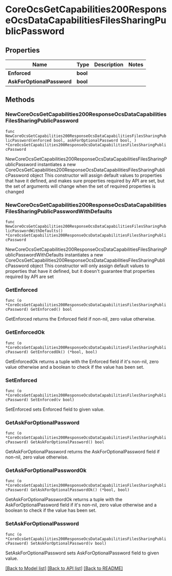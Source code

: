 # CoreOcsGetCapabilities200ResponseOcsDataCapabilitiesFilesSharingPublicPassword

## Properties

Name | Type | Description | Notes
------------ | ------------- | ------------- | -------------
**Enforced** | **bool** |  | 
**AskForOptionalPassword** | **bool** |  | 

## Methods

### NewCoreOcsGetCapabilities200ResponseOcsDataCapabilitiesFilesSharingPublicPassword

`func NewCoreOcsGetCapabilities200ResponseOcsDataCapabilitiesFilesSharingPublicPassword(enforced bool, askForOptionalPassword bool, ) *CoreOcsGetCapabilities200ResponseOcsDataCapabilitiesFilesSharingPublicPassword`

NewCoreOcsGetCapabilities200ResponseOcsDataCapabilitiesFilesSharingPublicPassword instantiates a new CoreOcsGetCapabilities200ResponseOcsDataCapabilitiesFilesSharingPublicPassword object
This constructor will assign default values to properties that have it defined,
and makes sure properties required by API are set, but the set of arguments
will change when the set of required properties is changed

### NewCoreOcsGetCapabilities200ResponseOcsDataCapabilitiesFilesSharingPublicPasswordWithDefaults

`func NewCoreOcsGetCapabilities200ResponseOcsDataCapabilitiesFilesSharingPublicPasswordWithDefaults() *CoreOcsGetCapabilities200ResponseOcsDataCapabilitiesFilesSharingPublicPassword`

NewCoreOcsGetCapabilities200ResponseOcsDataCapabilitiesFilesSharingPublicPasswordWithDefaults instantiates a new CoreOcsGetCapabilities200ResponseOcsDataCapabilitiesFilesSharingPublicPassword object
This constructor will only assign default values to properties that have it defined,
but it doesn't guarantee that properties required by API are set

### GetEnforced

`func (o *CoreOcsGetCapabilities200ResponseOcsDataCapabilitiesFilesSharingPublicPassword) GetEnforced() bool`

GetEnforced returns the Enforced field if non-nil, zero value otherwise.

### GetEnforcedOk

`func (o *CoreOcsGetCapabilities200ResponseOcsDataCapabilitiesFilesSharingPublicPassword) GetEnforcedOk() (*bool, bool)`

GetEnforcedOk returns a tuple with the Enforced field if it's non-nil, zero value otherwise
and a boolean to check if the value has been set.

### SetEnforced

`func (o *CoreOcsGetCapabilities200ResponseOcsDataCapabilitiesFilesSharingPublicPassword) SetEnforced(v bool)`

SetEnforced sets Enforced field to given value.


### GetAskForOptionalPassword

`func (o *CoreOcsGetCapabilities200ResponseOcsDataCapabilitiesFilesSharingPublicPassword) GetAskForOptionalPassword() bool`

GetAskForOptionalPassword returns the AskForOptionalPassword field if non-nil, zero value otherwise.

### GetAskForOptionalPasswordOk

`func (o *CoreOcsGetCapabilities200ResponseOcsDataCapabilitiesFilesSharingPublicPassword) GetAskForOptionalPasswordOk() (*bool, bool)`

GetAskForOptionalPasswordOk returns a tuple with the AskForOptionalPassword field if it's non-nil, zero value otherwise
and a boolean to check if the value has been set.

### SetAskForOptionalPassword

`func (o *CoreOcsGetCapabilities200ResponseOcsDataCapabilitiesFilesSharingPublicPassword) SetAskForOptionalPassword(v bool)`

SetAskForOptionalPassword sets AskForOptionalPassword field to given value.



[[Back to Model list]](../README.md#documentation-for-models) [[Back to API list]](../README.md#documentation-for-api-endpoints) [[Back to README]](../README.md)


